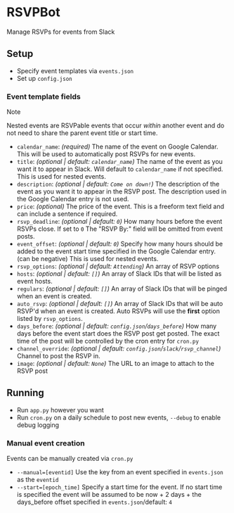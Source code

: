 # RSVPBot

Manage RSVPs for events from Slack

## Setup

* Specify event templates via `events.json`
* Set up `config.json`

### Event template fields

> [!NOTE]  
> Nested events are RSVPable events that occur *within* another event and do not need to share the parent event title or start time.

* `calendar_name`: *(required)* The name of the event on Google Calendar. This will be used to automatically post RSVPs for new events.
* `title`: *(optional | default: `calendar_name`)* The name of the event as you want it to appear in Slack. Will default to `calendar_name` if not specified. This is used for nested events.
* `description`: *(optional | default: `Come on down!`)* The description of the event as you want it to appear in the RSVP post. The description used in the Google Calendar entry is not used.
* `price`: *(optional)* The price of the event. This is a freeform text field and can include a sentence if required.
* `rsvp_deadline`: *(optional | default: `0`)* How many hours before the event RSVPs close. If set to `0` The "RSVP By:" field will be omitted from event posts.
* `event_offset`: *(optional | default: `0`)* Specify how many hours should be added to the event start time specified in the Google Calendar entry. (can be negative) This is used for nested events.
* `rsvp_options`: *(optional | default: `Attending`)* An array of RSVP options
* `hosts`: *(optional | default: `[]`)* An array of Slack IDs that will be listed as event hosts.
* `regulars`: *(optional | default: `[]`)* An array of Slack IDs that will be pinged when an event is created.
* `auto_rsvp`: *(optional | default: `[]`)* An array of Slack IDs that will be auto RSVP'd when an event is created. Auto RSVPs will use the **first** option listed by `rsvp_options`.
* `days_before`: *(optional | default: `config.json`/`days_before`)* How many days before the event start does the RSVP post get posted. The exact time of the post will be controlled by the cron entry for `cron.py`
* `channel_override`: *(optional | default: `config.json`/`slack`/`rsvp_channel`)* Channel to post the RSVP in.
* `image`: *(optional | default: `None`)* The URL to an image to attach to the RSVP post

## Running

* Run `app.py` however you want
* Run `cron.py` on a daily schedule to post new events, `--debug` to enable debug logging

### Manual event creation

Events can be manually created via `cron.py`

* `--manual=[eventid]` Use the key from an event specified in `events.json` as the `eventid`
* `--start=[epoch_time]` Specify a start time for the event. If no start time is specified the event will be assumed to be now + 2 days + the days_before offset specified in `events.json`/default: `4`

